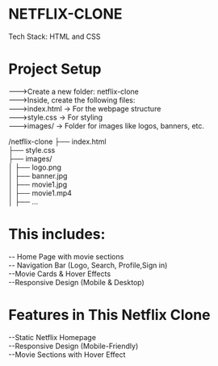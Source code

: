 # NETFLIX-CLONE

Tech Stack: HTML and CSS 
# Project Setup
--->Create a new folder: netflix-clone  
--->Inside, create the following files:  
--->index.html → For the webpage structure  
--->style.css → For styling  
--->images/ → Folder for images like logos, banners, etc.

/netflix-clone
 ├── index.html  
 ├── style.css  
 ├── images/  
 │   ├── logo.png  
 │   ├── banner.jpg  
 │   ├── movie1.jpg  
 │   ├── movie1.mp4  
 │   ├── ...

# This includes:  
-- Home Page with movie sections  
-- Navigation Bar (Logo, Search, Profile,Sign in)  
--Movie Cards & Hover Effects  
--Responsive Design (Mobile & Desktop)  

# Features in This Netflix Clone    
--Static Netflix Homepage  
--Responsive Design (Mobile-Friendly)  
--Movie Sections with Hover Effect  
